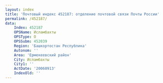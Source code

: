 ```yaml
---
layout: index
title: 'Почтовый индекс 452187: отделение почтовой связи Почты России'
permalink: /452187/
data:
    Index: 452187
    OPSName: Исламбахты
    OPSType: О
    OPSSubm: 452039
    Region: 'Башкортостан Республика'
    Autonom: ''
    Area: 'Ермекеевский район'
    City: Исламбахты
    City1: ''
    ActDate: '20060913'
    IndexOld: ''
---
```

